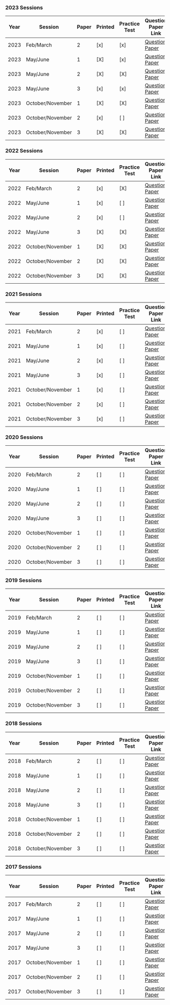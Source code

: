 ### 2023 Sessions

| Year | Session           | Paper | Printed | Practice Test | Question Paper Link | Mark Scheme Link |
|------|-------------------|-------|---------|--------------|---------------------|------------------|
| 2023 | Feb/March         | 2     | [x]     | [x]          | [Question Paper](https://dynamicpapers.com/wp-content/uploads/2015/09/0653_m23_qp_42.pdf) | [Mark Scheme](https://dynamicpapers.com/wp-content/uploads/2015/09/0653_m23_ms_42.pdf) |
| 2023 | May/June          | 1     | [X]     | [x]          | [Question Paper](https://dynamicpapers.com/wp-content/uploads/2015/09/0653_s23_qp_41.pdf) | [Mark Scheme](https://dynamicpapers.com/wp-content/uploads/2015/09/0653_s23_ms_41.pdf) |
| 2023 | May/June          | 2     | [X]     | [X]          | [Question Paper](https://dynamicpapers.com/wp-content/uploads/2015/09/0653_s23_qp_42.pdf) | [Mark Scheme](https://dynamicpapers.com/wp-content/uploads/2015/09/0653_s23_ms_42.pdf) |
| 2023 | May/June          | 3     | [x]     | [x]          | [Question Paper](https://dynamicpapers.com/wp-content/uploads/2015/09/0653_s23_qp_43.pdf) | [Mark Scheme](https://dynamicpapers.com/wp-content/uploads/2015/09/0653_s23_ms_43.pdf) |
| 2023 | October/November  | 1     | [X]     | [X]          | [Question Paper](https://dynamicpapers.com/wp-content/uploads/2015/09/0653_w23_qp_41.pdf) | [Mark Scheme](https://dynamicpapers.com/wp-content/uploads/2015/09/0653_w23_ms_41.pdf) |
| 2023 | October/November  | 2     | [x]     | [ ]          | [Question Paper](https://dynamicpapers.com/wp-content/uploads/2015/09/0653_w23_qp_42.pdf) | [Mark Scheme](https://dynamicpapers.com/wp-content/uploads/2015/09/0653_w23_ms_42.pdf) |
| 2023 | October/November  | 3     | [X]     | [X]          | [Question Paper](https://dynamicpapers.com/wp-content/uploads/2015/09/0653_w23_qp_43.pdf) | [Mark Scheme](https://dynamicpapers.com/wp-content/uploads/2015/09/0653_w23_ms_43.pdf) |


### 2022 Sessions

| Year | Session           | Paper | Printed    | Practice Test | Question Paper Link | Mark Scheme Link |
|------|-------------------|-------|------------|---------------|---------------------|------------------|
| 2022 | Feb/March         | 2     | [x]         | [X]           | [Question Paper](https://dynamicpapers.com/wp-content/uploads/2015/09/0653_m22_qp_42.pdf) | [Mark Scheme](https://dynamicpapers.com/wp-content/uploads/2015/09/0653_m22_ms_42.pdf) |
| 2022 | May/June          | 1     | [x]         | [ ]           | [Question Paper](https://dynamicpapers.com/wp-content/uploads/2015/09/0653_s22_qp_41.pdf) | [Mark Scheme](https://dynamicpapers.com/wp-content/uploads/2015/09/0653_s22_ms_41.pdf) |
| 2022 | May/June          | 2     | [x]         | [ ]           | [Question Paper](https://dynamicpapers.com/wp-content/uploads/2015/09/0653_s22_qp_42.pdf) | [Mark Scheme](https://dynamicpapers.com/wp-content/uploads/2015/09/0653_s22_ms_42.pdf) |
| 2022 | May/June          | 3     | [X]         | [X]           | [Question Paper](https://dynamicpapers.com/wp-content/uploads/2015/09/0653_s22_qp_43.pdf) | [Mark Scheme](https://dynamicpapers.com/wp-content/uploads/2015/09/0653_s22_ms_43.pdf) |
| 2022 | October/November  | 1     | [X]         | [X]           | [Question Paper](https://dynamicpapers.com/wp-content/uploads/2015/09/0653_w22_qp_41.pdf) | [Mark Scheme](https://dynamicpapers.com/wp-content/uploads/2015/09/0653_w22_ms_41.pdf) |
| 2022 | October/November  | 2     | [X]         | [X]           | [Question Paper](https://dynamicpapers.com/wp-content/uploads/2015/09/0653_w22_qp_42.pdf) | [Mark Scheme](https://dynamicpapers.com/wp-content/uploads/2015/09/0653_w22_ms_42.pdf) |
| 2022 | October/November  | 3     | [X]         | [X]           | [Question Paper](https://dynamicpapers.com/wp-content/uploads/2015/09/0653_w22_qp_43.pdf) | [Mark Scheme](https://dynamicpapers.com/wp-content/uploads/2015/09/0653_w22_ms_43.pdf) |

### 2021 Sessions

| Year | Session           | Paper | Printed | Practice Test | Question Paper Link | Mark Scheme Link |
|------|-------------------|-------|---------|---------------|---------------------|------------------|
| 2021 | Feb/March         | 2     | [x]     | [ ]           | [Question Paper](https://dynamicpapers.com/wp-content/uploads/2015/09/0653_m21_qp_42.pdf) | [Mark Scheme](https://dynamicpapers.com/wp-content/uploads/2015/09/0653_m21_ms_42.pdf) |
| 2021 | May/June          | 1     | [x]     | [ ]           | [Question Paper](https://dynamicpapers.com/wp-content/uploads/2015/09/0653_s21_qp_41.pdf) | [Mark Scheme](https://dynamicpapers.com/wp-content/uploads/2015/09/0653_s21_ms_41.pdf) |
| 2021 | May/June          | 2     | [x]     | [ ]           | [Question Paper](https://dynamicpapers.com/wp-content/uploads/2015/09/0653_s21_qp_42.pdf) | [Mark Scheme](https://dynamicpapers.com/wp-content/uploads/2015/09/0653_s21_ms_42.pdf) |
| 2021 | May/June          | 3     | [x]     | [ ]           | [Question Paper](https://dynamicpapers.com/wp-content/uploads/2015/09/0653_s21_qp_43.pdf) | [Mark Scheme](https://dynamicpapers.com/wp-content/uploads/2015/09/0653_s21_ms_43.pdf) |
| 2021 | October/November  | 1     | [x]     | [ ]           | [Question Paper](https://dynamicpapers.com/wp-content/uploads/2015/09/0653_w21_qp_41.pdf) | [Mark Scheme](https://dynamicpapers.com/wp-content/uploads/2015/09/0653_w21_ms_41.pdf) |
| 2021 | October/November  | 2     | [x]     | [ ]           | [Question Paper](https://dynamicpapers.com/wp-content/uploads/2015/09/0653_w21_qp_42.pdf) | [Mark Scheme](https://dynamicpapers.com/wp-content/uploads/2015/09/0653_w21_ms_42.pdf) |
| 2021 | October/November  | 3     | [x]     | [ ]           | [Question Paper](https://dynamicpapers.com/wp-content/uploads/2015/09/0653_w21_qp_43.pdf) | [Mark Scheme](https://dynamicpapers.com/wp-content/uploads/2015/09/0653_w21_ms_43.pdf) |

### 2020 Sessions

| Year | Session           | Paper | Printed    | Practice Test | Question Paper Link | Mark Scheme Link |
|------|-------------------|-------|------------|---------------|---------------------|------------------|
| 2020 | Feb/March         | 2     | [ ]         | [ ]             | [Question Paper](https://dynamicpapers.com/wp-content/uploads/2015/09/0653_m20_qp_42.pdf) | [Mark Scheme](https://dynamicpapers.com/wp-content/uploads/2015/09/0653_m20_ms_42.pdf) |
| 2020 | May/June          | 1     | [ ]         | [ ]             | [Question Paper](https://dynamicpapers.com/wp-content/uploads/2015/09/0653_s20_qp_41.pdf) | [Mark Scheme](https://dynamicpapers.com/wp-content/uploads/2015/09/0653_s20_ms_41.pdf) |
| 2020 | May/June          | 2     | [ ]         | [ ]             | [Question Paper](https://dynamicpapers.com/wp-content/uploads/2015/09/0653_s20_qp_42.pdf) | [Mark Scheme](https://dynamicpapers.com/wp-content/uploads/2015/09/0653_s20_ms_42.pdf) |
| 2020 | May/June          | 3     | [ ]         | [ ]             | [Question Paper](https://dynamicpapers.com/wp-content/uploads/2015/09/0653_s20_qp_43.pdf) | [Mark Scheme](https://dynamicpapers.com/wp-content/uploads/2015/09/0653_s20_ms_43.pdf) |
| 2020 | October/November  | 1     | [ ]         | [ ]             | [Question Paper](https://dynamicpapers.com/wp-content/uploads/2015/09/0653_w20_qp_41.pdf) | [Mark Scheme](https://dynamicpapers.com/wp-content/uploads/2015/09/0653_w20_ms_41.pdf) |
| 2020 | October/November  | 2     | [ ]         | [ ]             | [Question Paper](https://dynamicpapers.com/wp-content/uploads/2015/09/0653_w20_qp_42.pdf) | [Mark Scheme](https://dynamicpapers.com/wp-content/uploads/2015/09/0653_w20_ms_42.pdf) |
| 2020 | October/November  | 3     | [ ]         | [ ]             | [Question Paper](https://dynamicpapers.com/wp-content/uploads/2015/09/0653_w20_qp_43.pdf) | [Mark Scheme](https://dynamicpapers.com/wp-content/uploads/2015/09/0653_w20_ms_43.pdf) |

### 2019 Sessions

| Year | Session           | Paper | Printed    | Practice Test | Question Paper Link | Mark Scheme Link |
|------|-------------------|-------|------------|---------------|---------------------|------------------|
| 2019 | Feb/March         | 2     | [ ]         | [ ]             | [Question Paper](https://dynamicpapers.com/wp-content/uploads/2015/09/0653_m19_qp_42.pdf) | [Mark Scheme](https://dynamicpapers.com/wp-content/uploads/2015/09/0653_m19_ms_42.pdf) |
| 2019 | May/June          | 1     | [ ]         | [ ]             | [Question Paper](https://dynamicpapers.com/wp-content/uploads/2015/09/0653_s19_qp_41.pdf) | [Mark Scheme](https://dynamicpapers.com/wp-content/uploads/2015/09/0653_s19_ms_41.pdf) |
| 2019 | May/June          | 2     | [ ]         | [ ]             | [Question Paper](https://dynamicpapers.com/wp-content/uploads/2015/09/0653_s19_qp_42.pdf) | [Mark Scheme](https://dynamicpapers.com/wp-content/uploads/2015/09/0653_s19_ms_42.pdf) |
| 2019 | May/June          | 3     | [ ]         | [ ]             | [Question Paper](https://dynamicpapers.com/wp-content/uploads/2015/09/0653_s19_qp_43.pdf) | [Mark Scheme](https://dynamicpapers.com/wp-content/uploads/2015/09/0653_s19_ms_43.pdf) |
| 2019 | October/November  | 1     | [ ]         | [ ]             | [Question Paper](https://dynamicpapers.com/wp-content/uploads/2015/09/0653_w19_qp_41.pdf) | [Mark Scheme](https://dynamicpapers.com/wp-content/uploads/2015/09/0653_w19_ms_41.pdf) |
| 2019 | October/November  | 2     | [ ]         | [ ]             | [Question Paper](https://dynamicpapers.com/wp-content/uploads/2015/09/0653_w19_qp_42.pdf) | [Mark Scheme](https://dynamicpapers.com/wp-content/uploads/2015/09/0653_w19_ms_42.pdf) |
| 2019 | October/November  | 3     | [ ]         | [ ]             | [Question Paper](https://dynamicpapers.com/wp-content/uploads/2015/09/0653_w19_qp_43.pdf) | [Mark Scheme](https://dynamicpapers.com/wp-content/uploads/2015/09/0653_w19_ms_43.pdf) |

### 2018 Sessions

| Year | Session           | Paper | Printed    | Practice Test | Question Paper Link | Mark Scheme Link |
|------|-------------------|-------|------------|---------------|---------------------|------------------|
| 2018 | Feb/March         | 2     | [ ]         | [ ]             | [Question Paper](https://dynamicpapers.com/wp-content/uploads/2015/09/0653_m18_qp_42.pdf) | [Mark Scheme](https://dynamicpapers.com/wp-content/uploads/2015/09/0653_m18_ms_42.pdf) |
| 2018 | May/June          | 1     | [ ]         | [ ]             | [Question Paper](https://dynamicpapers.com/wp-content/uploads/2015/09/0653_s18_qp_41.pdf) | [Mark Scheme](https://dynamicpapers.com/wp-content/uploads/2015/09/0653_s18_ms_41.pdf) |
| 2018 | May/June          | 2     | [ ]         | [ ]             | [Question Paper](https://dynamicpapers.com/wp-content/uploads/2015/09/0653_s18_qp_42.pdf) | [Mark Scheme](https://dynamicpapers.com/wp-content/uploads/2015/09/0653_s18_ms_42.pdf) |
| 2018 | May/June          | 3     | [ ]         | [ ]             | [Question Paper](https://dynamicpapers.com/wp-content/uploads/2015/09/0653_s18_qp_43.pdf) | [Mark Scheme](https://dynamicpapers.com/wp-content/uploads/2015/09/0653_s18_ms_43.pdf) |
| 2018 | October/November  | 1     | [ ]         | [ ]             | [Question Paper](https://dynamicpapers.com/wp-content/uploads/2015/09/0653_w18_qp_41.pdf) | [Mark Scheme](https://dynamicpapers.com/wp-content/uploads/2015/09/0653_w18_ms_41.pdf) |
| 2018 | October/November  | 2     | [ ]         | [ ]             | [Question Paper](https://dynamicpapers.com/wp-content/uploads/2015/09/0653_w18_qp_42.pdf) | [Mark Scheme](https://dynamicpapers.com/wp-content/uploads/2015/09/0653_w18_ms_42.pdf) |
| 2018 | October/November  | 3     | [ ]         | [ ]             | [Question Paper](https://dynamicpapers.com/wp-content/uploads/2015/09/0653_w18_qp_43.pdf) | [Mark Scheme](https://dynamicpapers.com/wp-content/uploads/2015/09/0653_w18_ms_43.pdf) |

### 2017 Sessions

| Year | Session           | Paper | Printed    | Practice Test | Question Paper Link | Mark Scheme Link |
|------|-------------------|-------|------------|---------------|---------------------|------------------|
| 2017 | Feb/March         | 2     | [ ]         | [ ]             | [Question Paper](https://dynamicpapers.com/wp-content/uploads/2015/09/0653_m17_qp_42.pdf) | [Mark Scheme](https://dynamicpapers.com/wp-content/uploads/2015/09/0653_m17_ms_42.pdf) |
| 2017 | May/June          | 1     | [ ]         | [ ]             | [Question Paper](https://dynamicpapers.com/wp-content/uploads/2015/09/0653_s17_qp_41.pdf) | [Mark Scheme](https://dynamicpapers.com/wp-content/uploads/2015/09/0653_s17_ms_41.pdf) |
| 2017 | May/June          | 2     | [ ]         | [ ]             | [Question Paper](https://dynamicpapers.com/wp-content/uploads/2015/09/0653_s17_qp_42.pdf) | [Mark Scheme](https://dynamicpapers.com/wp-content/uploads/2015/09/0653_s17_ms_42.pdf) |
| 2017 | May/June          | 3     | [ ]         | [ ]             | [Question Paper](https://dynamicpapers.com/wp-content/uploads/2015/09/0653_s17_qp_43.pdf) | [Mark Scheme](https://dynamicpapers.com/wp-content/uploads/2015/09/0653_s17_ms_43.pdf) |
| 2017 | October/November  | 1     | [ ]         | [ ]             | [Question Paper](https://dynamicpapers.com/wp-content/uploads/2015/09/0653_w17_qp_41.pdf) | [Mark Scheme](https://dynamicpapers.com/wp-content/uploads/2015/09/0653_w17_ms_41.pdf) |
| 2017 | October/November  | 2     | [ ]         | [ ]             | [Question Paper](https://dynamicpapers.com/wp-content/uploads/2015/09/0653_w17_qp_42.pdf) | [Mark Scheme](https://dynamicpapers.com/wp-content/uploads/2015/09/0653_w17_ms_42.pdf) |
| 2017 | October/November  | 3     | [ ]         | [ ]             | [Question Paper](https://dynamicpapers.com/wp-content/uploads/2015/09/0653_w17_qp_43.pdf) | [Mark Scheme](https://dynamicpapers.com/wp-content/uploads/2015/09/0653_w17_ms_43.pdf) |

